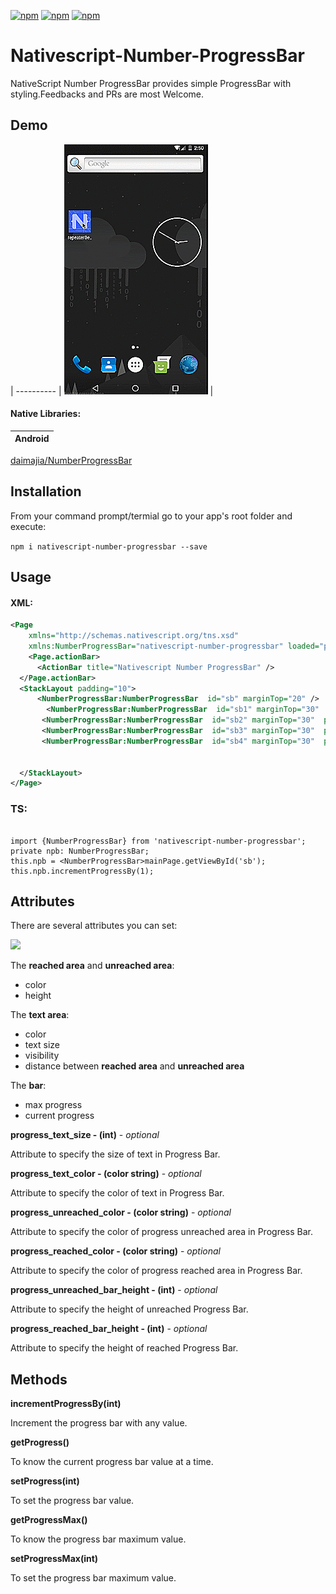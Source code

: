 [![npm](https://img.shields.io/npm/v/nativescript-number-progressbar.svg)](https://www.npmjs.com/package/nativescript-number-progressbar)
[![npm](https://img.shields.io/npm/l/nativescript-number-progressbar.svg)](https://www.npmjs.com/package/nativescript-number-progressbar)
[![npm](https://img.shields.io/npm/dt/nativescript-number-progressbar.svg?label=npm%20d%2fls)](https://www.npmjs.com/package/nativescript-number-progressbar)

# Nativescript-Number-ProgressBar 
NativeScript Number ProgressBar provides simple ProgressBar with styling.Feedbacks and PRs are most Welcome.

## Demo


 | 
---------- | 
![alt text](screenshots/demo.gif) | 

#### Native Libraries: 
Android | 
---------- | 
[daimajia/NumberProgressBar](https://github.com/daimajia/NumberProgressBar) 

## Installation
From your command prompt/termial go to your app's root folder and execute:

`npm i nativescript-number-progressbar --save`

## Usage
#### XML:
```XML
<Page 
    xmlns="http://schemas.nativescript.org/tns.xsd" 
    xmlns:NumberProgressBar="nativescript-number-progressbar" loaded="pageLoaded"> 
    <Page.actionBar>
      <ActionBar title="Nativescript Number ProgressBar" />
  </Page.actionBar>
  <StackLayout padding="10">
      <NumberProgressBar:NumberProgressBar  id="sb" marginTop="20" />
        <NumberProgressBar:NumberProgressBar  id="sb1" marginTop="30"  progress_text_size="30" progress_text_color="#2BAB42" progress_unreached_bar_height="5" progress_reached_bar_height="10" progress_unreached_color="#ededed" progress_reached_color="#2BAB42" />
       <NumberProgressBar:NumberProgressBar  id="sb2" marginTop="30"  progress_text_size="40" progress_text_color="#F0D812" progress_unreached_bar_height="10" progress_reached_bar_height="20" progress_unreached_color="#ededed" progress_reached_color="#F0D812"  />
       <NumberProgressBar:NumberProgressBar  id="sb3" marginTop="30"  progress_text_size="50" progress_text_color="#F43B5A" progress_unreached_bar_height="20" progress_reached_bar_height="40" progress_unreached_color="#ededed" progress_reached_color="#F43B5A"  />
       <NumberProgressBar:NumberProgressBar  id="sb4" marginTop="30"  progress_text_size="60" progress_text_color="#D726EC" progress_unreached_bar_height="20" progress_reached_bar_height="40" progress_unreached_color="#34EC1A" progress_reached_color="#D726EC"  />

        
  </StackLayout>
</Page>

```

### TS:
```TS

import {NumberProgressBar} from 'nativescript-number-progressbar';
private npb: NumberProgressBar;
this.npb = <NumberProgressBar>mainPage.getViewById('sb');
this.npb.incrementProgressBy(1);

```


## Attributes


There are several attributes you can set:

![](http://ww2.sinaimg.cn/mw690/610dc034jw1efyttukr1zj20eg04bmx9.jpg)

The **reached area** and **unreached area**:

* color
* height 

The **text area**:

* color
* text size
* visibility
* distance between **reached area** and **unreached area**

The **bar**:

* max progress
* current progress

**progress_text_size - (int)** - *optional*

Attribute to specify the size of text in Progress Bar.

**progress_text_color - (color string)** - *optional*

Attribute to specify the color of text in Progress Bar.

**progress_unreached_color - (color string)** - *optional*

Attribute to specify the color of progress unreached area in Progress Bar.

**progress_reached_color - (color string)** - *optional*

Attribute to specify the color of progress reached area in Progress Bar.

**progress_unreached_bar_height - (int)** - *optional*

Attribute to specify the height of unreached Progress Bar.

**progress_reached_bar_height - (int)** - *optional*

Attribute to specify the height of reached Progress Bar.


## Methods

**incrementProgressBy(int)**

Increment the progress bar with any value.

**getProgress()**

To know the current progress bar value at a time.

**setProgress(int)**

To set the progress bar value.

**getProgressMax()**

To know the progress bar maximum value.

**setProgressMax(int)**

To set the progress bar maximum value.



